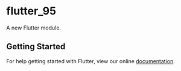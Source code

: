 # flutter_95

A new Flutter module.

## Getting Started

For help getting started with Flutter, view our online
[documentation](https://flutter.dev/).
